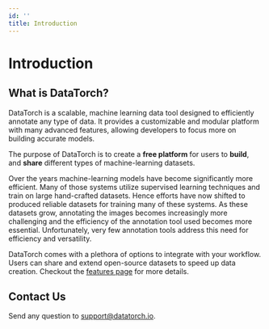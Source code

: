 ```yaml
---
id: ''
title: Introduction
---
```


<CenteredImage src="circle.png" />

# Introduction

## What is DataTorch?

DataTorch is a scalable, machine learning data tool designed to efficiently
annotate any type of data. It provides a customizable and modular platform with
many advanced features, allowing developers to focus more on building accurate
models.

The purpose of DataTorch is to create a **free platform** for users to **build**,
and **share** different types of machine-learning datasets.

Over the years machine-learning models have become significantly more efficient.
Many of those systems utilize supervised learning techniques and train on large
hand-crafted datasets. Hence efforts have now shifted to produced reliable
datasets for training many of these systems. As these datasets grow, annotating
the images becomes increasingly more challenging and the efficiency of the
annotation tool used becomes more essential. Unfortunately, very few annotation
tools address this need for efficiency and versatility.

DataTorch comes with a plethora of options to integrate with your workflow. Users
can share and extend open-source datasets to speed up data creation. Checkout
the [features page](https://datatorch.io/features) for more details.

## Contact Us

Send any question to [support@datatorch.io](mailto:support@datatorch.io).
